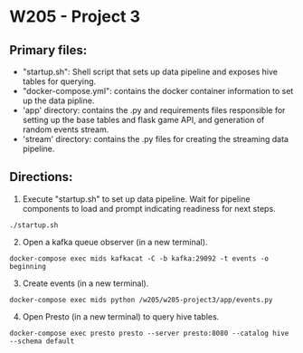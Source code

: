 # W205 - Project 3

## Primary files:
- "startup.sh": Shell script that sets up data pipeline and exposes hive tables for querying.
- "docker-compose.yml": contains the docker container information to set up the data pipline.
- 'app' directory: contains the .py and requirements files responsible for setting up the base tables and flask game API, and generation of random events stream.
- 'stream' directory: contains the .py files for creating the streaming data pipeline.


## Directions:
1. Execute "startup.sh" to set up data pipeline. Wait for pipeline components to load and prompt indicating readiness for next steps.


```
./startup.sh
```

2. Open a kafka queue observer (in a new terminal).


```
docker-compose exec mids kafkacat -C -b kafka:29092 -t events -o beginning
```
3. Create events (in a new terminal).


```
docker-compose exec mids python /w205/w205-project3/app/events.py
```
4. Open Presto (in a new terminal) to query hive tables.


```
docker-compose exec presto presto --server presto:8080 --catalog hive --schema default
```
